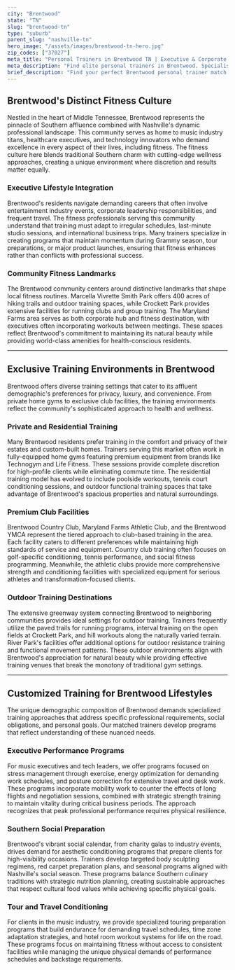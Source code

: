 ```yaml
---
city: "Brentwood"
state: "TN"
slug: "brentwood-tn"
type: "suburb"
parent_slug: "nashville-tn"
hero_image: "/assets/images/brentwood-tn-hero.jpg"
zip_codes: ["37027"]
meta_title: "Personal Trainers in Brentwood TN | Executive & Corporate Campus Wellness"
meta_description: "Find elite personal trainers in Brentwood. Specialists near corporate campuses (e.g., HCA), luxury home gyms, and extensive private club access."
brief_description: "Find your perfect Brentwood personal trainer match through our exclusive service designed for Nashville's elite. We connect music executives, tech leaders, and affluent professionals with certified trainers who understand your demanding schedule and high expectations. Our carefully vetted professionals specialize in private home sessions, exclusive country club training, and customized programs that align with Southern lifestyle values. Whether you need pre-tour conditioning, executive stress management, or body sculpting for Nashville's social scene, we match you with trainers who deliver exceptional results with discretion and professionalism. Start your transformation today with our personalized matching service."
---
```

## Brentwood's Distinct Fitness Culture

Nestled in the heart of Middle Tennessee, Brentwood represents the pinnacle of Southern affluence combined with Nashville's dynamic professional landscape. This community serves as home to music industry titans, healthcare executives, and technology innovators who demand excellence in every aspect of their lives, including fitness. The fitness culture here blends traditional Southern charm with cutting-edge wellness approaches, creating a unique environment where discretion and results matter equally.

### Executive Lifestyle Integration

Brentwood's residents navigate demanding careers that often involve entertainment industry events, corporate leadership responsibilities, and frequent travel. The fitness professionals serving this community understand that training must adapt to irregular schedules, last-minute studio sessions, and international business trips. Many trainers specialize in creating programs that maintain momentum during Grammy season, tour preparations, or major product launches, ensuring that fitness enhances rather than conflicts with professional success.

### Community Fitness Landmarks

The Brentwood community centers around distinctive landmarks that shape local fitness routines. Marcella Vivrette Smith Park offers 400 acres of hiking trails and outdoor training spaces, while Crockett Park provides extensive facilities for running clubs and group training. The Maryland Farms area serves as both corporate hub and fitness destination, with executives often incorporating workouts between meetings. These spaces reflect Brentwood's commitment to maintaining its natural beauty while providing world-class amenities for health-conscious residents.

---

## Exclusive Training Environments in Brentwood

Brentwood offers diverse training settings that cater to its affluent demographic's preferences for privacy, luxury, and convenience. From private home gyms to exclusive club facilities, the training environments reflect the community's sophisticated approach to health and wellness.

### Private and Residential Training

Many Brentwood residents prefer training in the comfort and privacy of their estates and custom-built homes. Trainers serving this market often work in fully-equipped home gyms featuring premium equipment from brands like Technogym and Life Fitness. These sessions provide complete discretion for high-profile clients while eliminating commute time. The residential training model has evolved to include poolside workouts, tennis court conditioning sessions, and outdoor functional training spaces that take advantage of Brentwood's spacious properties and natural surroundings.

### Premium Club Facilities

Brentwood Country Club, Maryland Farms Athletic Club, and the Brentwood YMCA represent the tiered approach to club-based training in the area. Each facility caters to different preferences while maintaining high standards of service and equipment. Country club training often focuses on golf-specific conditioning, tennis performance, and social fitness programming. Meanwhile, the athletic clubs provide more comprehensive strength and conditioning facilities with specialized equipment for serious athletes and transformation-focused clients.

### Outdoor Training Destinations

The extensive greenway system connecting Brentwood to neighboring communities provides ideal settings for outdoor training. Trainers frequently utilize the paved trails for running programs, interval training on the open fields at Crockett Park, and hill workouts along the naturally varied terrain. River Park's facilities offer additional options for outdoor resistance training and functional movement patterns. These outdoor environments align with Brentwood's appreciation for natural beauty while providing effective training venues that break the monotony of traditional gym settings.

---

## Customized Training for Brentwood Lifestyles

The unique demographic composition of Brentwood demands specialized training approaches that address specific professional requirements, social obligations, and personal goals. Our matched trainers develop programs that reflect understanding of these nuanced needs.

### Executive Performance Programs

For music executives and tech leaders, we offer programs focused on stress management through exercise, energy optimization for demanding work schedules, and posture correction for extensive travel and desk work. These programs incorporate mobility work to counter the effects of long flights and negotiation sessions, combined with strategic strength training to maintain vitality during critical business periods. The approach recognizes that peak professional performance requires physical resilience.

### Southern Social Preparation

Brentwood's vibrant social calendar, from charity galas to industry events, drives demand for aesthetic conditioning programs that prepare clients for high-visibility occasions. Trainers develop targeted body sculpting regimens, red carpet preparation plans, and seasonal programs aligned with Nashville's social season. These programs balance Southern culinary traditions with strategic nutrition planning, creating sustainable approaches that respect cultural food values while achieving specific physical goals.

### Tour and Travel Conditioning

For clients in the music industry, we provide specialized touring preparation programs that build endurance for demanding travel schedules, time zone adaptation strategies, and hotel room workout systems for life on the road. These programs focus on maintaining fitness without access to consistent facilities while managing the unique physical demands of performance schedules and backstage requirements.